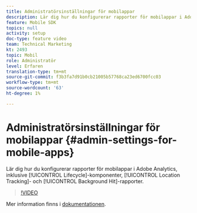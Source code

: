 ```yaml
---
title: Administratörsinställningar för mobilappar
description: Lär dig hur du konfigurerar rapporter för mobilappar i Adobe Analytics, inklusive livscykelkomponenter, platsspårning och rapporter om bakgrundsträffar.
feature: Mobile SDK
topics: null
activity: setup
doc-type: feature video
team: Technical Marketing
kt: 2493
topic: Mobil
role: Administratör
level: Erfaren
translation-type: tm+mt
source-git-commit: f3b3fa7d91b0cb21005b57768ca23ed6700fcc03
workflow-type: tm+mt
source-wordcount: '63'
ht-degree: 1%

---
```



# Administratörsinställningar för mobilappar {#admin-settings-for-mobile-apps}

Lär dig hur du konfigurerar rapporter för mobilappar i Adobe Analytics, inklusive [!UICONTROL Lifecycle]-komponenter, [!UICONTROL Location Tracking]- och [!UICONTROL Background Hit]-rapporter.

>[!VIDEO](https://video.tv.adobe.com/v/25961/?quality=12)

Mer information finns i [dokumentationen](https://marketing.adobe.com/resources/help/en_US/mobile/gs.html).
